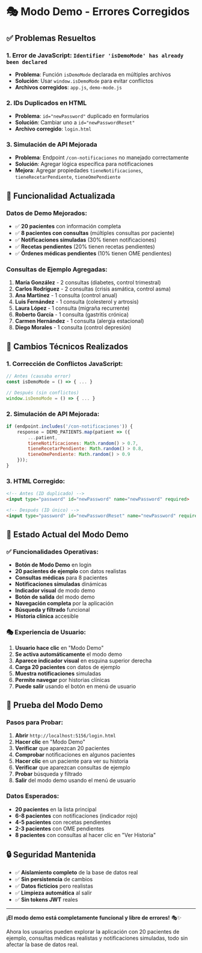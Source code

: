 # 🎭 Modo Demo - Errores Corregidos

## ✅ **Problemas Resueltos**

### **1. Error de JavaScript: `Identifier 'isDemoMode' has already been declared`**
- **Problema**: Función `isDemoMode` declarada en múltiples archivos
- **Solución**: Usar `window.isDemoMode` para evitar conflictos
- **Archivos corregidos**: `app.js`, `demo-mode.js`

### **2. IDs Duplicados en HTML**
- **Problema**: `id="newPassword"` duplicado en formularios
- **Solución**: Cambiar uno a `id="newPasswordReset"`
- **Archivo corregido**: `login.html`

### **3. Simulación de API Mejorada**
- **Problema**: Endpoint `/con-notificaciones` no manejado correctamente
- **Solución**: Agregar lógica específica para notificaciones
- **Mejora**: Agregar propiedades `tieneNotificaciones`, `tieneRecetarPendiente`, `tieneOmePendiente`

## 🎯 **Funcionalidad Actualizada**

### **Datos de Demo Mejorados:**
- ✅ **20 pacientes** con información completa
- ✅ **8 pacientes con consultas** (múltiples consultas por paciente)
- ✅ **Notificaciones simuladas** (30% tienen notificaciones)
- ✅ **Recetas pendientes** (20% tienen recetas pendientes)
- ✅ **Órdenes médicas pendientes** (10% tienen OME pendientes)

### **Consultas de Ejemplo Agregadas:**
1. **María González** - 2 consultas (diabetes, control trimestral)
2. **Carlos Rodríguez** - 2 consultas (crisis asmática, control asma)
3. **Ana Martínez** - 1 consulta (control anual)
4. **Luis Fernández** - 1 consulta (colesterol y artrosis)
5. **Laura López** - 1 consulta (migraña recurrente)
6. **Roberto García** - 1 consulta (gastritis crónica)
7. **Carmen Hernández** - 1 consulta (alergia estacional)
8. **Diego Morales** - 1 consulta (control depresión)

## 🔧 **Cambios Técnicos Realizados**

### **1. Corrección de Conflictos JavaScript:**
```javascript
// Antes (causaba error)
const isDemoMode = () => { ... }

// Después (sin conflictos)
window.isDemoMode = () => { ... }
```

### **2. Simulación de API Mejorada:**
```javascript
if (endpoint.includes('/con-notificaciones')) {
    response = DEMO_PATIENTS.map(patient => ({
        ...patient,
        tieneNotificaciones: Math.random() > 0.7,
        tieneRecetarPendiente: Math.random() > 0.8,
        tieneOmePendiente: Math.random() > 0.9
    }));
}
```

### **3. HTML Corregido:**
```html
<!-- Antes (ID duplicado) -->
<input type="password" id="newPassword" name="newPassword" required>

<!-- Después (ID único) -->
<input type="password" id="newPasswordReset" name="newPassword" required>
```

## 🎉 **Estado Actual del Modo Demo**

### **✅ Funcionalidades Operativas:**
- **Botón de Modo Demo** en login
- **20 pacientes de ejemplo** con datos realistas
- **Consultas médicas** para 8 pacientes
- **Notificaciones simuladas** dinámicas
- **Indicador visual** de modo demo
- **Botón de salida** del modo demo
- **Navegación completa** por la aplicación
- **Búsqueda y filtrado** funcional
- **Historia clínica** accesible

### **🎭 Experiencia de Usuario:**
1. **Usuario hace clic** en "Modo Demo"
2. **Se activa automáticamente** el modo demo
3. **Aparece indicador visual** en esquina superior derecha
4. **Carga 20 pacientes** con datos de ejemplo
5. **Muestra notificaciones** simuladas
6. **Permite navegar** por historias clínicas
7. **Puede salir** usando el botón en menú de usuario

## 🚀 **Prueba del Modo Demo**

### **Pasos para Probar:**
1. **Abrir** `http://localhost:5156/login.html`
2. **Hacer clic** en "Modo Demo"
3. **Verificar** que aparezcan 20 pacientes
4. **Comprobar** notificaciones en algunos pacientes
5. **Hacer clic** en un paciente para ver su historia
6. **Verificar** que aparezcan consultas de ejemplo
7. **Probar** búsqueda y filtrado
8. **Salir** del modo demo usando el menú de usuario

### **Datos Esperados:**
- **20 pacientes** en la lista principal
- **6-8 pacientes** con notificaciones (indicador rojo)
- **4-5 pacientes** con recetas pendientes
- **2-3 pacientes** con OME pendientes
- **8 pacientes** con consultas al hacer clic en "Ver Historia"

## 🔒 **Seguridad Mantenida**

- ✅ **Aislamiento completo** de la base de datos real
- ✅ **Sin persistencia** de cambios
- ✅ **Datos ficticios** pero realistas
- ✅ **Limpieza automática** al salir
- ✅ **Sin tokens JWT** reales

---

**¡El modo demo está completamente funcional y libre de errores!** 🎭✨

Ahora los usuarios pueden explorar la aplicación con 20 pacientes de ejemplo, consultas médicas realistas y notificaciones simuladas, todo sin afectar la base de datos real.







